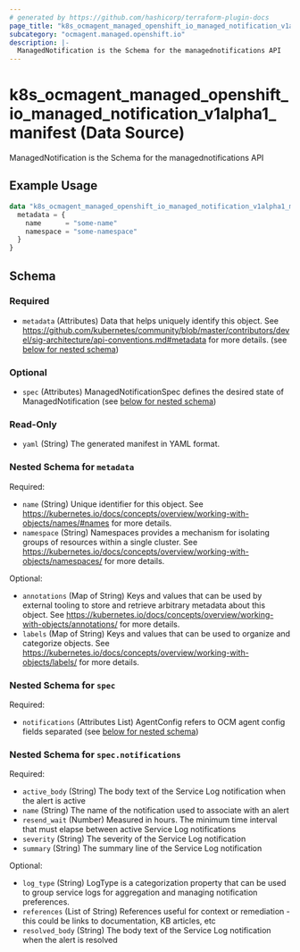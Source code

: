 ```yaml
---
# generated by https://github.com/hashicorp/terraform-plugin-docs
page_title: "k8s_ocmagent_managed_openshift_io_managed_notification_v1alpha1_manifest Data Source - terraform-provider-k8s"
subcategory: "ocmagent.managed.openshift.io"
description: |-
  ManagedNotification is the Schema for the managednotifications API
---
```


# k8s_ocmagent_managed_openshift_io_managed_notification_v1alpha1_manifest (Data Source)

ManagedNotification is the Schema for the managednotifications API

## Example Usage

```terraform
data "k8s_ocmagent_managed_openshift_io_managed_notification_v1alpha1_manifest" "example" {
  metadata = {
    name      = "some-name"
    namespace = "some-namespace"
  }
}
```

<!-- schema generated by tfplugindocs -->
## Schema

### Required

- `metadata` (Attributes) Data that helps uniquely identify this object. See https://github.com/kubernetes/community/blob/master/contributors/devel/sig-architecture/api-conventions.md#metadata for more details. (see [below for nested schema](#nestedatt--metadata))

### Optional

- `spec` (Attributes) ManagedNotificationSpec defines the desired state of ManagedNotification (see [below for nested schema](#nestedatt--spec))

### Read-Only

- `yaml` (String) The generated manifest in YAML format.

<a id="nestedatt--metadata"></a>
### Nested Schema for `metadata`

Required:

- `name` (String) Unique identifier for this object. See https://kubernetes.io/docs/concepts/overview/working-with-objects/names/#names for more details.
- `namespace` (String) Namespaces provides a mechanism for isolating groups of resources within a single cluster. See https://kubernetes.io/docs/concepts/overview/working-with-objects/namespaces/ for more details.

Optional:

- `annotations` (Map of String) Keys and values that can be used by external tooling to store and retrieve arbitrary metadata about this object. See https://kubernetes.io/docs/concepts/overview/working-with-objects/annotations/ for more details.
- `labels` (Map of String) Keys and values that can be used to organize and categorize objects. See https://kubernetes.io/docs/concepts/overview/working-with-objects/labels/ for more details.


<a id="nestedatt--spec"></a>
### Nested Schema for `spec`

Required:

- `notifications` (Attributes List) AgentConfig refers to OCM agent config fields separated (see [below for nested schema](#nestedatt--spec--notifications))

<a id="nestedatt--spec--notifications"></a>
### Nested Schema for `spec.notifications`

Required:

- `active_body` (String) The body text of the Service Log notification when the alert is active
- `name` (String) The name of the notification used to associate with an alert
- `resend_wait` (Number) Measured in hours. The minimum time interval that must elapse between active Service Log notifications
- `severity` (String) The severity of the Service Log notification
- `summary` (String) The summary line of the Service Log notification

Optional:

- `log_type` (String) LogType is a categorization property that can be used to group service logs for aggregation and managing notification preferences.
- `references` (List of String) References useful for context or remediation - this could be links to documentation, KB articles, etc
- `resolved_body` (String) The body text of the Service Log notification when the alert is resolved
